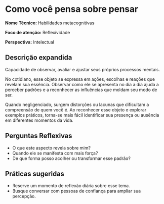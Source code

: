 # Como você pensa sobre pensar

**Nome Técnico:** Habilidades metacognitivas

**Foco de atenção:** Reflexividade

**Perspectiva:** Intelectual

## Descrição expandida
Capacidade de observar, avaliar e ajustar seus próprios processos mentais.

No cotidiano, esse objeto se expressa em ações, escolhas e reações que revelam sua essência. Observar como ele se apresenta no dia a dia ajuda a perceber padrões e a reconhecer as influências que moldam seu modo de ser.

Quando negligenciado, surgem distorções ou lacunas que dificultam a compreensão de quem você é. Ao reconhecer esse objeto e explorar exemplos práticos, torna-se mais fácil identificar sua presença ou ausência em diferentes momentos da vida.

## Perguntas Reflexivas
- O que este aspecto revela sobre mim?
- Quando ele se manifesta com mais força?
- De que forma posso acolher ou transformar esse padrão?

## Práticas sugeridas
- Reserve um momento de reflexão diária sobre esse tema.
- Busque conversar com pessoas de confiança para ampliar sua percepção.

